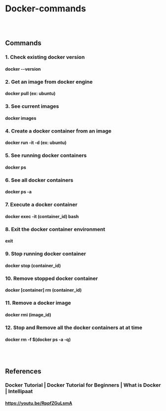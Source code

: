 # Docker-commands

<br/><br/>
## Commands
### 1. Check existing docker version
#### docker --version

### 2. Get an image from docker engine
#### docker pull (ex: ubuntu)

### 3. See current images
#### docker images

### 4. Create a docker container from an image
#### docker run -it -d (ex: ubuntu)

### 5. See running docker containers
#### docker ps

### 6. See all docker containers
#### docker ps -a

### 7. Execute a docker container
#### docker exec -it (container_id) bash

### 8. Exit the docker container environment
#### exit

### 9. Stop running docker container
#### docker stop (container_id)

### 10. Remove stopped docker container
#### docker [container] rm (container_id)

### 11. Remove a docker image
#### docker rmi (image_id)

### 12. Stop and Remove all the docker containers at at time
#### docker rm -f $(docker ps -a -q)

<br/><br/>
## References
### Docker Tutorial | Docker Tutorial for Beginners | What is Docker | Intellipaat
#### https://youtu.be/RppfZGuLsmA
